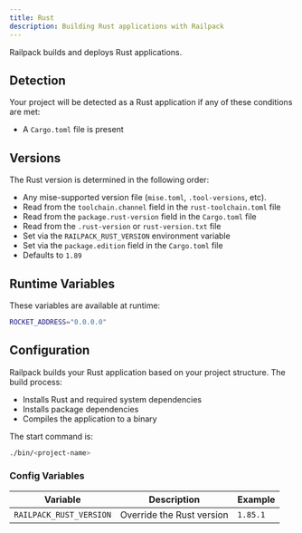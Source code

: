 ```yaml
---
title: Rust
description: Building Rust applications with Railpack
---
```


Railpack builds and deploys Rust applications.

## Detection

Your project will be detected as a Rust application if any of these conditions are met:

- A `Cargo.toml` file is present

## Versions

The Rust version is determined in the following order:

- Any mise-supported version file (`mise.toml`, `.tool-versions`, etc).
- Read from the `toolchain.channel` field in the `rust-toolchain.toml` file
- Read from the `package.rust-version` field in the `Cargo.toml` file
- Read from the `.rust-version` or `rust-version.txt` file
- Set via the `RAILPACK_RUST_VERSION` environment variable
- Set via the `package.edition` field in the `Cargo.toml` file
- Defaults to `1.89`

## Runtime Variables

These variables are available at runtime:

```sh
ROCKET_ADDRESS="0.0.0.0"
```

## Configuration

Railpack builds your Rust application based on your project structure. The build process:

- Installs Rust and required system dependencies
- Installs package dependencies
- Compiles the application to a binary

The start command is:

```sh
./bin/<project-name>
```

### Config Variables

| Variable                   | Description                 | Example      |
| -------------------------- | --------------------------- | ------------ |
| `RAILPACK_RUST_VERSION`    | Override the Rust version   | `1.85.1`     |

